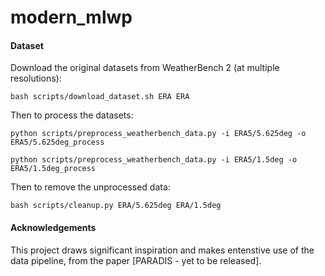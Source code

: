 # modern_mlwp


#### Dataset 
Download the original datasets from WeatherBench 2 (at multiple resolutions):
```
bash scripts/download_dataset.sh ERA ERA
```

Then to process the datasets:
```
python scripts/preprocess_weatherbench_data.py -i ERA5/5.625deg -o ERA5/5.625deg_process
```
```
python scripts/preprocess_weatherbench_data.py -i ERA5/1.5deg -o ERA5/1.5deg_process
```

Then to remove the unprocessed data:
```
bash scripts/cleanup.py ERA/5.625deg ERA/1.5deg
```
     
#### Acknowledgements

This project draws significant inspiration and makes entenstive use of the data pipeline, from the paper [PARADIS - yet to be released].
